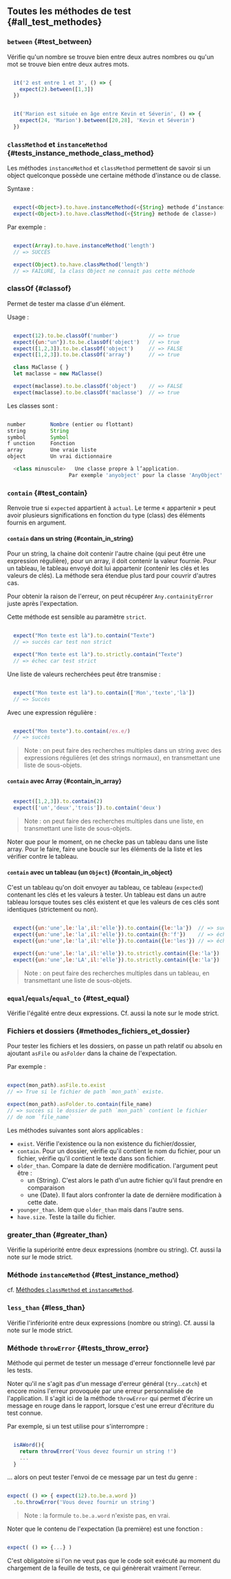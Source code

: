 ## Toutes les méthodes de test {#all_test_methodes}


### `between` {#test_between}

Vérifie qu'un nombre se trouve bien entre deux autres nombres ou qu'un mot se trouve bien entre deux autres mots.

```js

  it('2 est entre 1 et 3', () => {
    expect(2).between([1,3])
  })

```

```js

  it('Marion est située en âge entre Kevin et Séverin', () => {
    expect(24, 'Marion').between([20,28], 'Kevin et Séverin')
  })

```

### `classMethod` et `instanceMethod` {#tests_instance_methode_class_method}

Les méthodes `instanceMethod` et `classMethod` permettent de savoir si un object quelconque possède une certaine méthode d'instance ou de classe.


Syntaxe :

```js

  expect(<Object>).to.have.instanceMethod(<{String} methode d’instance>)
  expect(<Object>).to.have.classMethod(<{String} methode de classe>)

```

Par exemple :

```js

  expect(Array).to.have.instanceMethod('length')
  // => SUCCÈS

  expect(Object).to.have.classMethod('length')
  // => FAILURE, la class Object ne connait pas cette méthode

```


### classOf {#classof}

Permet de tester ma classe d'un élément.

Usage :

```js

  expect(12).to.be.classOf('number')          // => true
  expect({un:"un"}).to.be.classOf('object')   // => true
  expect([1,2,3]).to.be.classOf('object')     // => FALSE
  expect([1,2,3]).to.be.classOf('array')      // => true

  class MaClasse { }
  let maclasse = new MaClasse()

  expect(maclasse).to.be.classOf('object')    // => FALSE
  expect(maclasse).to.be.classOf('maclasse')  // => true

```

Les classes sont :

```js

number        Nombre (entier ou flottant)
string        String
symbol        Symbol
f unction     Fonction
array         Une vraie liste
object        Un vrai dictionnaire

  <class minuscule>   Une classe propre à l’application.
                    Par exemple 'anyobject' pour la classe 'AnyObject'

```


### `contain` {#test_contain}

Renvoie true si `expected` appartient à `actual`. Le terme « appartenir » peut avoir plusieurs significations en fonction du type (class) des éléments fournis en argument.

#### `contain` dans un string {#contain_in_string}

Pour un string, la chaine doit contenir l'autre chaine (qui peut être une expression régulière), pour un array, il doit contenir la valeur fournie. Pour un tableau, le tableau envoyé doit lui appartenir (contenir les clés et les valeurs de clés). La méthode sera étendue plus tard pour couvrir d'autres cas.

Pour obtenir la raison de l'erreur, on peut récupérer `Any.containityError` juste après l'expectation.

Cette méthode est sensible au paramètre `strict`.

```js

  expect("Mon texte est là").to.contain("Texte")
  // => succès car test non strict

  expect("Mon texte est là").to.strictly.contain("Texte")
  // => échec car test strict

```

Une liste de valeurs recherchées peut être transmise :

```js

  expect("Mon texte est là").to.contain(['Mon','texte','là'])
  // => Succès

```

Avec une expression régulière :

```js

  expect("Mon texte").to.contain(/ex.e/)
  // => succès

```

> Note : on peut faire des recherches multiples dans un string avec des expressions régulières (et des strings normaux), en transmettant une liste de sous-objets.


#### `contain` avec Array {#contain_in_array}


```js

  expect([1,2,3]).to.contain(2)
  expect(['un','deux','trois']).to.contain('deux')

```

> Note : on peut faire des recherches multiples dans une liste, en transmettant une liste de sous-objets.

Noter que pour le moment, on ne checke pas un tableau dans une liste array. Pour le faire, faire une boucle sur les éléments de la liste et les vérifier contre le tableau.

#### `contain` avec un tableau (un `Object`) {#contain_in_object}

C'est un tableau qu'on doit envoyer au tableau, ce tableau (`expected`) contenant les clés et les valeurs à tester. Un tableau est dans un autre tableau lorsque toutes ses clés existent et que les valeurs de ces clés sont identiques (strictement ou non).

```js

  expect({un:'une',le:'la',il:'elle'}).to.contain({le:'la'})  // => succès
  expect({un:'une',le:'la',il:'elle'}).to.contain({h:'f'})    // => échec
  expect({un:'une',le:'la',il:'elle'}).to.contain({le:'les'}) // => échec

  expect({un:'une',le:'la',il:'elle'}).to.strictly.contain({le:'la'})  // => succès
  expect({un:'une',le:'LA',il:'elle'}).to.strictly.contain({le:'la'})  // => false

```

> Note : on peut faire des recherches multiples dans un tableau, en transmettant une liste de sous-objets.

### `equal`/`equals`/`equal_to` {#test_equal}

Vérifie l'égalité entre deux expressions. Cf. aussi la note sur le mode strict.

### Fichiers et dossiers {#methodes_fichiers_et_dossier}

Pour tester les fichiers et les dossiers, on passe un path relatif ou absolu en ajoutant `asFile` ou `asFolder` dans la chaine de l'expectation.

Par exemple :

```js

expect(mon_path).asFile.to.exist
// => True si le fichier de path `mon_path` existe.

expect(mon_path).asFolder.to.contain(file_name)
// => succès si le dossier de path `mon_path` contient le fichier
// de nom `file_name`

```

Les méthodes suivantes sont alors applicables :

* `exist`. Vérifie l'existence ou la non existence du fichier/dossier,
* `contain`. Pour un dossier, vérifie qu'il contient le nom du fichier, pour un fichier, vérifie qu'il contient le texte dans son fichier.
* `older_than`. Compare la date de dernière modification. l'argument peut être :
  * un {String}. C'est alors le path d'un autre fichier qu'il faut prendre en comparaison
  * une {Date}. Il faut alors confronter la date de dernière modification à cette date.
* `younger_than`. Idem que `older_than` mais dans l'autre sens.
* `have.size`. Teste la taille du fichier.

### greater_than {#greater_than}

Vérifie la supériorité entre deux expressions (nombre ou string). Cf. aussi la note sur le mode strict.



### Méthode `instanceMethod` {#test_instance_method}

cf. [Méthodes `classMethod` et `instanceMethod`](#tests_instance_methode_class_method).


### `less_than` {#less_than}

Vérifie l'infériorité entre deux expressions (nombre ou string). Cf. aussi la note sur le mode strict.

### Méthode `throwError` {#tests_throw_error}

Méthode qui permet de tester un message d'erreur fonctionnelle levé par les tests.

Noter qu'il ne s'agit pas d'un message d'erreur général (`try`...`catch`) et encore moins l'erreur provoquée par une erreur personnalisée de l'application. Il s'agit ici de la méthode `throwError` qui permet d'écrire un message en rouge dans le rapport, lorsque c'est une erreur d'écriture du test connue.

Par exemple, si un test utilise pour s'interrompre :

```js

  isAWord(){
    return throwError('Vous devez fournir un string !')
    ...
  }

```

… alors on peut tester l'envoi de ce message par un test du genre :

```js

expect( () => { expect(12).to.be.a.word })
  .to.throwError('Vous devez fournir un string')

```

> Note : la formule `to.be.a.word` n'existe pas, en vrai.

Noter que le contenu de l'expectation (la première) est une fonction :

```js

expect( () => {...} )

```

C'est obligatoire si l'on ne veut pas que le code soit exécuté au moment du chargement de la feuille de tests, ce qui génèrerait vraiment l'erreur.
